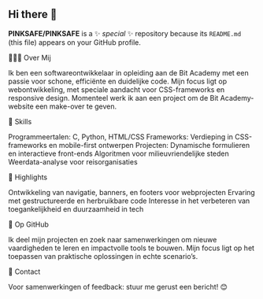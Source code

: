 ## Hi there 👋

**PINKSAFE/PINKSAFE** is a ✨ _special_ ✨ repository because its `README.md` (this file) appears on your GitHub profile.

👩🏽‍💻 Over Mij

Ik ben een softwareontwikkelaar in opleiding aan de Bit Academy met een passie voor schone, efficiënte en duidelijke code. Mijn focus ligt op webontwikkeling, met speciale aandacht voor CSS-frameworks en responsive design. Momenteel werk ik aan een project om de Bit Academy-website een make-over te geven.

🌟 Skills

Programmeertalen: C, Python, HTML/CSS Frameworks: Verdieping in CSS-frameworks en mobile-first ontwerpen Projecten: Dynamische formulieren en interactieve front-ends Algoritmen voor milieuvriendelijke steden Weerdata-analyse voor reisorganisaties

📌 Highlights

Ontwikkeling van navigatie, banners, en footers voor webprojecten Ervaring met gestructureerde en herbruikbare code Interesse in het verbeteren van toegankelijkheid en duurzaamheid in tech

🎯 Op GitHub

Ik deel mijn projecten en zoek naar samenwerkingen om nieuwe vaardigheden te leren en impactvolle tools te bouwen. Mijn focus ligt op het toepassen van praktische oplossingen in echte scenario’s.

💬 Contact

Voor samenwerkingen of feedback: stuur me gerust een bericht! 😊
